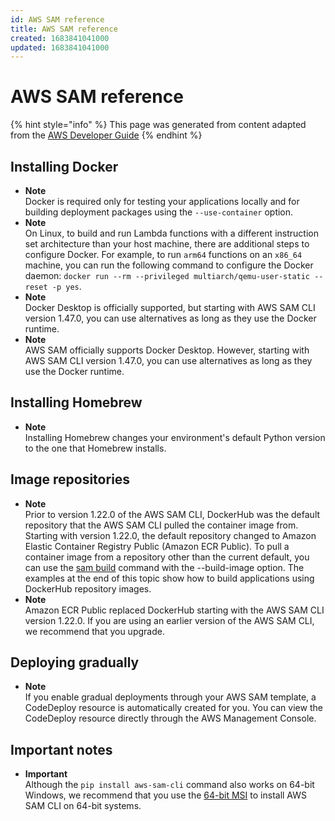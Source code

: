 ```yaml
---
id: AWS SAM reference
title: AWS SAM reference
created: 1683841041000
updated: 1683841041000
---
```

# AWS SAM reference

{% hint style="info" %}
This page was generated from content adapted from the [AWS Developer Guide](https://github.com/awsdocs/aws-sam-developer-guide.git)
{% endhint %}

## Installing Docker

- **Note**  
Docker is required only for testing your applications locally and for building deployment packages using the `--use-container` option\.
- **Note**  
On Linux, to build and run Lambda functions with a different instruction set architecture than your host machine, there are additional steps to configure Docker\. For example, to run `arm64` functions on an `x86_64` machine, you can run the following command to configure the Docker daemon: `docker run --rm --privileged multiarch/qemu-user-static --reset -p yes`\.
- **Note**  
Docker Desktop is officially supported, but starting with AWS SAM CLI version 1\.47\.0, you can use alternatives as long as they use the Docker runtime\.
- **Note**  
AWS SAM officially supports Docker Desktop\. However, starting with AWS SAM CLI version 1\.47\.0, you can use alternatives as long as they use the Docker runtime\.


## Installing Homebrew

- **Note**  
Installing Homebrew changes your environment's default Python version to the one that Homebrew installs\.


## Image repositories

- **Note**  
Prior to version 1\.22\.0 of the AWS SAM CLI, DockerHub was the default repository that the AWS SAM CLI pulled the container image from\. Starting with version 1\.22\.0, the default repository changed to Amazon Elastic Container Registry Public \(Amazon ECR Public\)\. To pull a container image from a repository other than the current default, you can use the [sam build](sam-cli-command-reference-sam-build.md) command with the \-\-build\-image option\. The examples at the end of this topic show how to build applications using DockerHub repository images\.
- **Note**  
Amazon ECR Public replaced DockerHub starting with the AWS SAM CLI version 1\.22\.0\. If you are using an earlier version of the AWS SAM CLI, we recommend that you upgrade\.


## Deploying gradually

- **Note**  
If you enable gradual deployments through your AWS SAM template, a CodeDeploy resource is automatically created for you\. You can view the CodeDeploy resource directly through the AWS Management Console\.


## Important notes

- **Important**  
Although the `pip install aws-sam-cli` command also works on 64\-bit Windows, we recommend that you use the [64\-bit MSI](https://github.com/aws/aws-sam-cli/releases/latest/download/AWS_SAM_CLI_64_PY3.msi) to install AWS SAM CLI on 64\-bit systems\.

